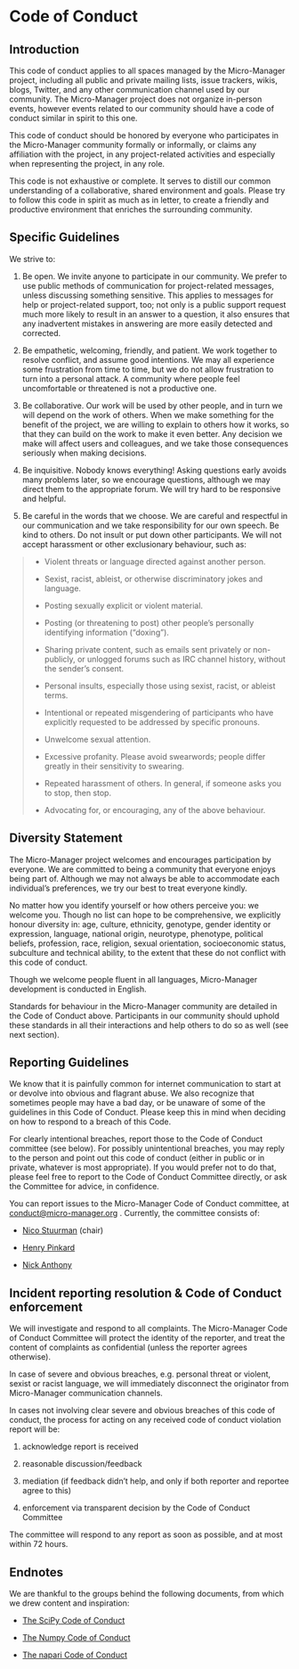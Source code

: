 # Code of Conduct

## Introduction

This code of conduct applies to all spaces managed by the Micro-Manager 
project, including all public and private mailing lists, issue trackers,
 wikis, blogs, Twitter, and any other communication channel used by our 
community. The Micro-Manager project does not organize in-person events, 
however events related to our community should have a code of conduct 
similar in spirit to this one.

This code of conduct should be honored by everyone who participates 
in the Micro-Manager community formally or informally, or claims any 
affiliation with the project, in any project-related activities and 
especially when representing the project, in any role.

This code is not exhaustive or complete. It serves to distill our 
common understanding of a collaborative, shared environment and goals. 
Please try to follow this code in spirit as much as in letter, to create
 a friendly and productive environment that enriches the surrounding 
community.

## Specific Guidelines

We strive to:

1. Be open. We invite anyone to participate in our community. We 
   prefer to use public methods of communication for project-related 
   messages, unless discussing something sensitive. This applies to 
   messages for help or project-related support, too; not only is a public 
   support request much more likely to result in an answer to a question, 
   it also ensures that any inadvertent mistakes in answering are more 
   easily detected and corrected.

2. Be empathetic, welcoming, friendly, and patient. We work together
   to resolve conflict, and assume good intentions. We may all experience 
   some frustration from time to time, but we do not allow frustration to 
   turn into a personal attack. A community where people feel uncomfortable
   or threatened is not a productive one.

3. Be collaborative. Our work will be used by other people, and in 
   turn we will depend on the work of others. When we make something for 
   the benefit of the project, we are willing to explain to others how it 
   works, so that they can build on the work to make it even better. Any 
   decision we make will affect users and colleagues, and we take those 
   consequences seriously when making decisions.

4. Be inquisitive. Nobody knows everything! Asking questions early 
   avoids many problems later, so we encourage questions, although we may 
   direct them to the appropriate forum. We will try hard to be responsive 
   and helpful.

5. Be careful in the words that we choose. We are careful and 
   respectful in our communication and we take responsibility for our own 
   speech. Be kind to others. Do not insult or put down other participants.
   We will not accept harassment or other exclusionary behaviour, such as:

> - Violent threats or language directed against another person.
> 
> - Sexist, racist, ableist, or otherwise discriminatory jokes and language.
> 
> - Posting sexually explicit or violent material.
> 
> - Posting (or threatening to post) other people’s personally identifying information (“doxing”).
> 
> - Sharing private content, such as emails sent privately or 
>   non-publicly, or unlogged forums such as IRC channel history, without 
>   the sender’s consent.
> 
> - Personal insults, especially those using sexist, racist, or ableist terms.
> 
> - Intentional or repeated misgendering of participants who have explicitly requested to be addressed by specific pronouns.
> 
> - Unwelcome sexual attention.
> 
> - Excessive profanity. Please avoid swearwords; people differ greatly in their sensitivity to swearing.
> 
> - Repeated harassment of others. In general, if someone asks you to stop, then stop.
> 
> - Advocating for, or encouraging, any of the above behaviour.

## Diversity Statement

The Micro-Manager project welcomes and encourages participation by everyone.
 We are committed to being a community that everyone enjoys being part 
of. Although we may not always be able to accommodate each individual’s 
preferences, we try our best to treat everyone kindly.

No matter how you identify yourself or how others perceive you: we 
welcome you. Though no list can hope to be comprehensive, we explicitly 
honour diversity in: age, culture, ethnicity, genotype, gender identity 
or expression, language, national origin, neurotype, phenotype, 
political beliefs, profession, race, religion, sexual orientation, 
socioeconomic status, subculture and technical ability, to the extent 
that these do not conflict with this code of conduct.

Though we welcome people fluent in all languages, Micro-Manager development is conducted in English.

Standards for behaviour in the Micro-Manager community are detailed in the 
Code of Conduct above. Participants in our community should uphold these
 standards in all their interactions and help others to do so as well 
(see next section).

## Reporting Guidelines

We know that it is painfully common for internet communication to 
start at or devolve into obvious and flagrant abuse. We also recognize 
that sometimes people may have a bad day, or be unaware of some of the 
guidelines in this Code of Conduct. Please keep this in mind when 
deciding on how to respond to a breach of this Code.

For clearly intentional breaches, report those to the Code of Conduct
 committee (see below). For possibly unintentional breaches, you may 
reply to the person and point out this code of conduct (either in public
 or in private, whatever is most appropriate). If you would prefer not 
to do that, please feel free to report to the Code of Conduct Committee 
directly, or ask the Committee for advice, in confidence.

You can report issues to the Micro-Manager Code of Conduct committee, at [conduct@micro-manager.org](mailto:conduct%40micro-manager.org) . Currently, the committee consists of:

- [Nico Stuurman](https://github.com/nicost) (chair)

- [Henry Pinkard](https://github.com/henrypinkard)

- [Nick Anthony](https://github.com/nanthony21)

## Incident reporting resolution & Code of Conduct enforcement

We will investigate and respond to all complaints. The Micro-Manager Code of
 Conduct Committee will protect the identity of the reporter, and treat 
the content of complaints as confidential (unless the reporter agrees 
otherwise).

In case of severe and obvious breaches, e.g. personal threat or 
violent, sexist or racist language, we will immediately disconnect the 
originator from Micro-Manager communication channels.

In cases not involving clear severe and obvious breaches of this code
 of conduct, the process for acting on any received code of conduct 
violation report will be:

1. acknowledge report is received

2. reasonable discussion/feedback

3. mediation (if feedback didn’t help, and only if both reporter and reportee agree to this)

4. enforcement via transparent decision by the Code of Conduct Committee

The committee will respond to any report as soon as possible, and at most within 72 hours.

## Endnotes

We are thankful to the groups behind the following documents, from which we drew content and inspiration:

- [The SciPy Code of Conduct](https://docs.scipy.org/doc/scipy/reference/dev/conduct/code_of_conduct.html)

- [The Numpy Code of Conduct](https://www.numpy.org/devdocs/dev/conduct/code_of_conduct.html)

- [The napari Code of Conduct](https://napari.org/docs/0.3.7/developers/CODE_OF_CONDUCT.html)
